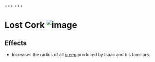 +++
+++

 # Lost Cork ![image](/image/Lost_Cork.png) 

Effects
---------


* Increases the radius of all [creep](/wiki/Creep "Creep") produced by Isaac and his familiars.


